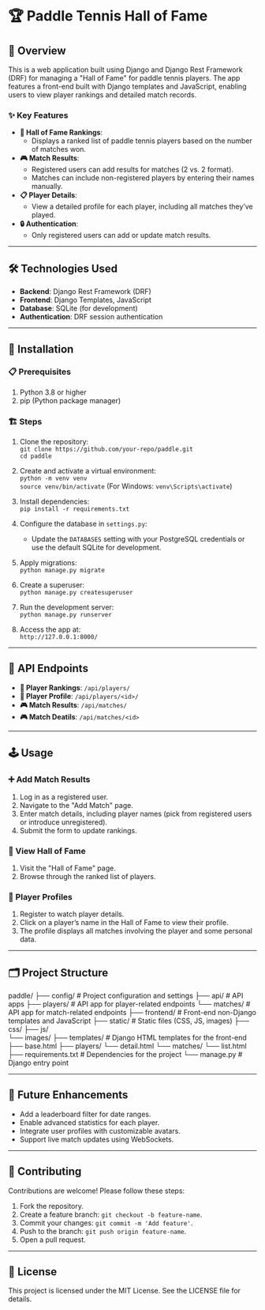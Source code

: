 # 🏆 Paddle Tennis Hall of Fame

## 📖 Overview

This is a web application built using Django and Django Rest Framework (DRF) for managing a "Hall of Fame" for paddle tennis players. The app features a front-end built with Django templates and JavaScript, enabling users to view player rankings and detailed match records.

### ✨ Key Features

- **🏅 Hall of Fame Rankings**:
  - Displays a ranked list of paddle tennis players based on the number of matches won.
- **🎮 Match Results**:
  - Registered users can add results for matches (2 vs. 2 format).
  - Matches can include non-registered players by entering their names manually.
- **📋 Player Details**:
  - View a detailed profile for each player, including all matches they’ve played.
- **🔒 Authentication**:
  - Only registered users can add or update match results.

---

## 🛠️ Technologies Used

- **Backend**: Django Rest Framework (DRF)
- **Frontend**: Django Templates, JavaScript
- **Database**: SQLite (for development)
- **Authentication**: DRF session authentication

---

## 🚀 Installation

### 📋 Prerequisites

1. Python 3.8 or higher
2. pip (Python package manager)

### 🏗️ Steps

1. Clone the repository:  
   `git clone https://github.com/your-repo/paddle.git`  
   `cd paddle`

2. Create and activate a virtual environment:  
   `python -m venv venv`  
   `source venv/bin/activate` (For Windows: `venv\Scripts\activate`)

3. Install dependencies:  
   `pip install -r requirements.txt`

4. Configure the database in `settings.py`:  
   - Update the `DATABASES` setting with your PostgreSQL credentials or use the default SQLite for development.

5. Apply migrations:  
   `python manage.py migrate`

6. Create a superuser:  
   `python manage.py createsuperuser`

7. Run the development server:  
   `python manage.py runserver`

8. Access the app at:  
   `http://127.0.0.1:8000/`

---

## 📡 API Endpoints

- **🏅 Player Rankings**: `/api/players/`
- **👤 Player Profile**: `/api/players/<id>/`
- **🎮 Match Results**: `/api/matches/`
- **🎮 Match Deatils**: `/api/matches/<id>`

---

## 🕹️ Usage

### ➕ Add Match Results

1. Log in as a registered user.
2. Navigate to the "Add Match" page.
3. Enter match details, including player names (pick from registered users or introduce unregistered).
4. Submit the form to update rankings.

### 📜 View Hall of Fame

1. Visit the "Hall of Fame" page.
2. Browse through the ranked list of players.

### 👤 Player Profiles

1. Register to watch player details.
2. Click on a player’s name in the Hall of Fame to view their profile.
3. The profile displays all matches involving the player and some personal data.

---

## 🗂️ Project Structure

paddle/ 
├── config/            # Project configuration and settings 
├── api/               # API apps
  ├── players/         # API app for player-related endpoints 
  └── matches/         # API app for match-related endpoints 
├── frontend/          # Front-end non-Django templates and JavaScript 
├── static/            # Static files (CSS, JS, images) 
  ├── css/
  ├── js/  
  └── images/
├── templates/         # Django HTML templates for the front-end
  ├── base.html
  ├── players/
    └── detail.html
  └── matches/
    └── list.html
├── requirements.txt   # Dependencies for the project 
└── manage.py          # Django entry point

---

## 🚀 Future Enhancements

- Add a leaderboard filter for date ranges.
- Enable advanced statistics for each player.
- Integrate user profiles with customizable avatars.
- Support live match updates using WebSockets.

---

## 🤝 Contributing

Contributions are welcome! Please follow these steps:

1. Fork the repository.  
2. Create a feature branch: `git checkout -b feature-name`.  
3. Commit your changes: `git commit -m 'Add feature'`.  
4. Push to the branch: `git push origin feature-name`.  
5. Open a pull request.

---

## 📄 License

This project is licensed under the MIT License. See the LICENSE file for details.

